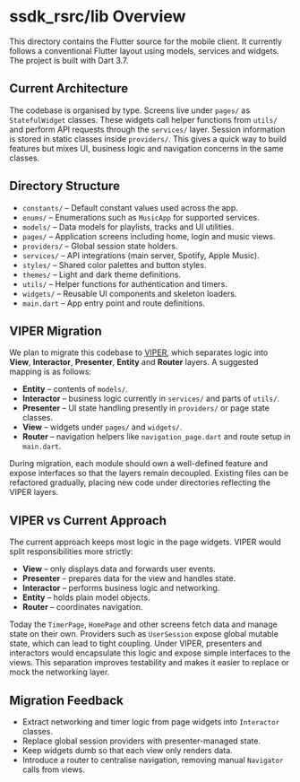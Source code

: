 # ssdk_rsrc/lib Overview

This directory contains the Flutter source for the mobile client.
It currently follows a conventional Flutter layout using models,
services and widgets. The project is built with Dart 3.7.

## Current Architecture

The codebase is organised by type. Screens live under `pages/` as
`StatefulWidget` classes. These widgets call helper functions from
`utils/` and perform API requests through the `services/` layer.
Session information is stored in static classes inside `providers/`.
This gives a quick way to build features but mixes UI, business logic
and navigation concerns in the same classes.

## Directory Structure

- `constants/` – Default constant values used across the app.
- `enums/` – Enumerations such as `MusicApp` for supported services.
- `models/` – Data models for playlists, tracks and UI utilities.
- `pages/` – Application screens including home, login and music views.
- `providers/` – Global session state holders.
- `services/` – API integrations (main server, Spotify, Apple Music).
- `styles/` – Shared color palettes and button styles.
- `themes/` – Light and dark theme definitions.
- `utils/` – Helper functions for authentication and timers.
- `widgets/` – Reusable UI components and skeleton loaders.
- `main.dart` – App entry point and route definitions.

## VIPER Migration

We plan to migrate this codebase to [VIPER](https://en.wikipedia.org/wiki/VIPER_(software_architecture)),
which separates logic into **View**, **Interactor**, **Presenter**, **Entity** and **Router** layers.
A suggested mapping is as follows:

- **Entity** – contents of `models/`.
- **Interactor** – business logic currently in `services/` and parts of `utils/`.
- **Presenter** – UI state handling presently in `providers/` or page state classes.
- **View** – widgets under `pages/` and `widgets/`.
- **Router** – navigation helpers like `navigation_page.dart` and route setup in `main.dart`.

During migration, each module should own a well-defined feature and expose
interfaces so that the layers remain decoupled. Existing files can be
refactored gradually, placing new code under directories reflecting the
VIPER layers.

## VIPER vs Current Approach

The current approach keeps most logic in the page widgets. VIPER would
split responsibilities more strictly:

- **View** – only displays data and forwards user events.
- **Presenter** – prepares data for the view and handles state.
- **Interactor** – performs business logic and networking.
- **Entity** – holds plain model objects.
- **Router** – coordinates navigation.

Today the `TimerPage`, `HomePage` and other screens fetch data and manage
state on their own. Providers such as `UserSession` expose global mutable
state, which can lead to tight coupling. Under VIPER, presenters and
interactors would encapsulate this logic and expose simple interfaces to
the views. This separation improves testability and makes it easier to
replace or mock the networking layer.

## Migration Feedback

- Extract networking and timer logic from page widgets into
  `Interactor` classes.
- Replace global session providers with presenter-managed state.
- Keep widgets dumb so that each view only renders data.
- Introduce a router to centralise navigation, removing manual
  `Navigator` calls from views.